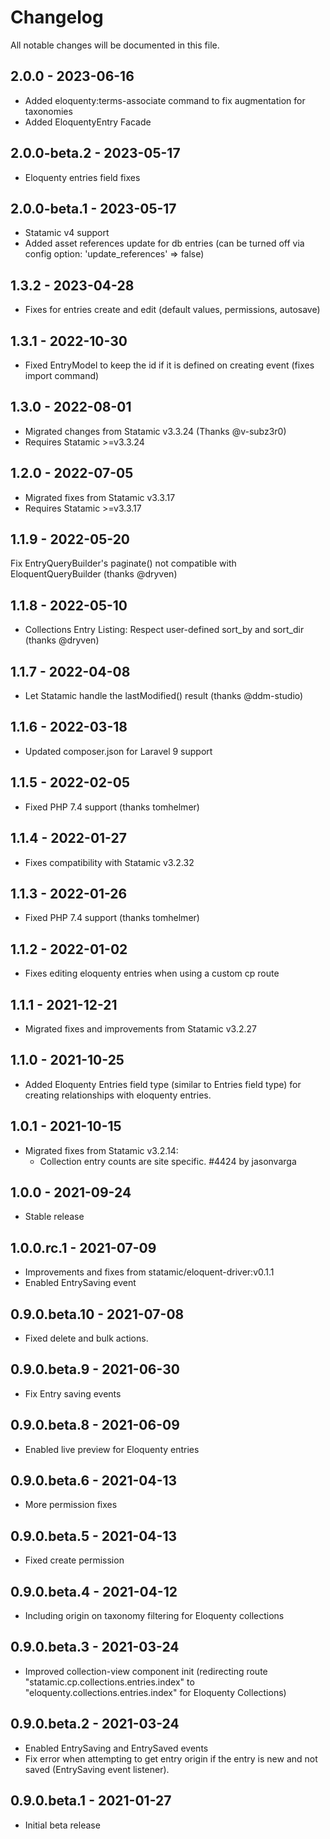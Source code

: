 # Changelog

All notable changes will be documented in this file.

## 2.0.0 - 2023-06-16

- Added eloquenty:terms-associate command to fix augmentation for taxonomies
- Added EloquentyEntry Facade

## 2.0.0-beta.2 - 2023-05-17

- Eloquenty entries field fixes

## 2.0.0-beta.1 - 2023-05-17

- Statamic v4 support
- Added asset references update for db entries (can be turned off via config option: 'update_references' => false)

## 1.3.2 - 2023-04-28

- Fixes for entries create and edit (default values, permissions, autosave)

## 1.3.1 - 2022-10-30

- Fixed EntryModel to keep the id if it is defined on creating event (fixes import command)

## 1.3.0 - 2022-08-01

- Migrated changes from Statamic v3.3.24 (Thanks @v-subz3r0)
- Requires Statamic >=v3.3.24

## 1.2.0 - 2022-07-05

- Migrated fixes from Statamic v3.3.17
- Requires Statamic >=v3.3.17

## 1.1.9 - 2022-05-20

Fix EntryQueryBuilder's paginate() not compatible with EloquentQueryBuilder (thanks @dryven)

## 1.1.8 - 2022-05-10

- Collections Entry Listing: Respect user-defined sort_by and sort_dir (thanks @dryven)

## 1.1.7 - 2022-04-08

- Let Statamic handle the lastModified() result (thanks @ddm-studio) 

## 1.1.6 - 2022-03-18

- Updated composer.json for Laravel 9 support

## 1.1.5 - 2022-02-05

- Fixed PHP 7.4 support (thanks tomhelmer)

## 1.1.4 - 2022-01-27

- Fixes compatibility with Statamic v3.2.32

## 1.1.3 - 2022-01-26

- Fixed PHP 7.4 support (thanks tomhelmer)

## 1.1.2 - 2022-01-02

- Fixes editing eloquenty entries when using a custom cp route

## 1.1.1 - 2021-12-21

- Migrated fixes and improvements from Statamic v3.2.27

## 1.1.0 - 2021-10-25

- Added Eloquenty Entries field type (similar to Entries field type) for creating relationships with eloquenty entries.

## 1.0.1 - 2021-10-15

- Migrated fixes from Statamic v3.2.14:
  - Collection entry counts are site specific. #4424 by jasonvarga

## 1.0.0 - 2021-09-24

- Stable release

## 1.0.0.rc.1 - 2021-07-09

  - Improvements and fixes from statamic/eloquent-driver:v0.1.1
  - Enabled EntrySaving event

## 0.9.0.beta.10 - 2021-07-08

  - Fixed delete and bulk actions.

## 0.9.0.beta.9 - 2021-06-30

  - Fix Entry saving events

## 0.9.0.beta.8 - 2021-06-09

  - Enabled live preview for Eloquenty entries

## 0.9.0.beta.6 - 2021-04-13

  - More permission fixes

## 0.9.0.beta.5 - 2021-04-13

  - Fixed create permission

## 0.9.0.beta.4 - 2021-04-12

  - Including origin on taxonomy filtering for Eloquenty collections

## 0.9.0.beta.3 - 2021-03-24

  - Improved collection-view component init (redirecting route "statamic.cp.collections.entries.index" to 
    "eloquenty.collections.entries.index" for Eloquenty Collections)

## 0.9.0.beta.2 - 2021-03-24

  - Enabled EntrySaving and EntrySaved events
  - Fix error when attempting to get entry origin if the entry is new and not saved (EntrySaving event listener).

## 0.9.0.beta.1 - 2021-01-27

  - Initial beta release
